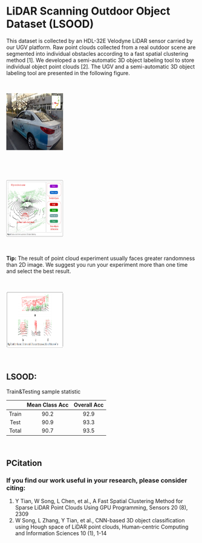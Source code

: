 # LiDAR Scanning Outdoor Object Dataset (LSOOD)

This dataset is collected by an HDL-32E Velodyne LiDAR sensor carried by our UGV platform. Raw point clouds collected from a real outdoor scene are segmented into individual obstacles according to a fast spatial clustering method [1]. We developed a semi-automatic 3D object labeling tool to store individual object point clouds [2]. The UGV and a semi-automatic 3D object labeling tool are presented in the following figure. 

&nbsp;
<p float="left">
    <img width="150" height="150" src="images/Car.jpg"/>
</p>

&nbsp;

&nbsp;
<p float="left">
    <img width="150" height="150" src="images/Tool1.png"/>
</p>

&nbsp;

**Tip:** The result of point cloud experiment usually faces greater randomness than 2D image. We suggest you run your experiment more than one time and select the best result.

&nbsp;
<p float="left">
    <img width="150" height="150" src="images/Tool2.png"/>
</p>

&nbsp;

## LSOOD:
Train&Testing sample statistic

|  | Mean Class Acc | Overall Acc | 
| :---: | :---: | :---: | 
| Train | 90.2 | 92.9 |
| Test | 90.9 | 93.3 |
| Total | 90.7 | 93.5 |

&nbsp;
## PCitation
### If you find our work useful in your research, please consider citing:

1.	Y Tian, W Song, L Chen, et al., A Fast Spatial Clustering Method for Sparse LiDAR Point Clouds Using GPU Programming, Sensors 20 (8), 2309
2.	W Song, L Zhang, Y Tian, et al., CNN-based 3D object classification using Hough space of LiDAR point clouds, Human-centric Computing and Information Sciences 10 (1), 1-14
